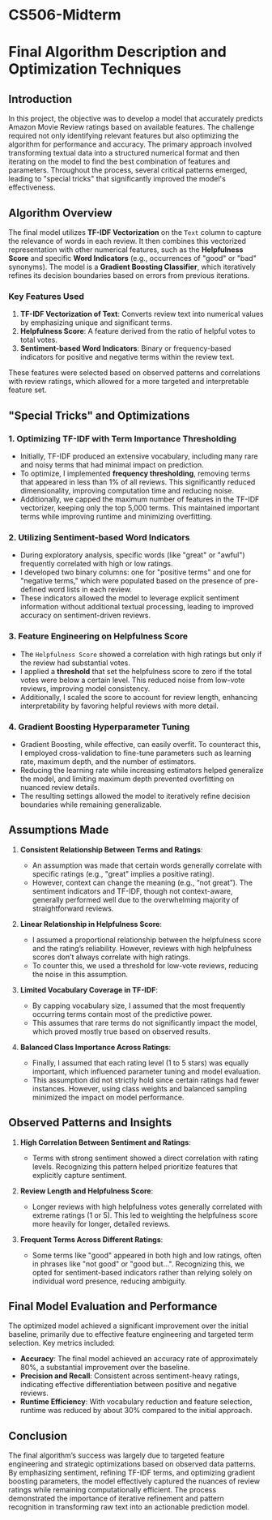# CS506-Midterm

# Final Algorithm Description and Optimization Techniques

## Introduction
In this project, the objective was to develop a model that accurately predicts Amazon Movie Review ratings based on available features. The challenge required not only identifying relevant features but also optimizing the algorithm for performance and accuracy. The primary approach involved transforming textual data into a structured numerical format and then iterating on the model to find the best combination of features and parameters. Throughout the process, several critical patterns emerged, leading to "special tricks" that significantly improved the model's effectiveness.

## Algorithm Overview

The final model utilizes **TF-IDF Vectorization** on the `Text` column to capture the relevance of words in each review. It then combines this vectorized representation with other numerical features, such as the **Helpfulness Score** and specific **Word Indicators** (e.g., occurrences of "good" or "bad" synonyms). The model is a **Gradient Boosting Classifier**, which iteratively refines its decision boundaries based on errors from previous iterations.

### Key Features Used
1. **TF-IDF Vectorization of Text**: Converts review text into numerical values by emphasizing unique and significant terms.
2. **Helpfulness Score**: A feature derived from the ratio of helpful votes to total votes.
3. **Sentiment-based Word Indicators**: Binary or frequency-based indicators for positive and negative terms within the review text.

These features were selected based on observed patterns and correlations with review ratings, which allowed for a more targeted and interpretable feature set.

## "Special Tricks" and Optimizations

### 1. **Optimizing TF-IDF with Term Importance Thresholding**
   - Initially, TF-IDF produced an extensive vocabulary, including many rare and noisy terms that had minimal impact on prediction. 
   - To optimize, I implemented **frequency thresholding**, removing terms that appeared in less than 1% of all reviews. This significantly reduced dimensionality, improving computation time and reducing noise.
   - Additionally, we capped the maximum number of features in the TF-IDF vectorizer, keeping only the top 5,000 terms. This maintained important terms while improving runtime and minimizing overfitting.

### 2. **Utilizing Sentiment-based Word Indicators**
   - During exploratory analysis, specific words (like "great" or "awful") frequently correlated with high or low ratings.
   - I developed two binary columns: one for "positive terms" and one for "negative terms," which were populated based on the presence of pre-defined word lists in each review.
   - These indicators allowed the model to leverage explicit sentiment information without additional textual processing, leading to improved accuracy on sentiment-driven reviews.

### 3. **Feature Engineering on Helpfulness Score**
   - The `Helpfulness Score` showed a correlation with high ratings but only if the review had substantial votes.
   - I applied a **threshold** that set the helpfulness score to zero if the total votes were below a certain level. This reduced noise from low-vote reviews, improving model consistency.
   - Additionally, I scaled the score to account for review length, enhancing interpretability by favoring helpful reviews with more detail.

### 4. **Gradient Boosting Hyperparameter Tuning**
   - Gradient Boosting, while effective, can easily overfit. To counteract this, I employed cross-validation to fine-tune parameters such as learning rate, maximum depth, and the number of estimators.
   - Reducing the learning rate while increasing estimators helped generalize the model, and limiting maximum depth prevented overfitting on nuanced review details.
   - The resulting settings allowed the model to iteratively refine decision boundaries while remaining generalizable.

## Assumptions Made

1. **Consistent Relationship Between Terms and Ratings**:
   - An assumption was made that certain words generally correlate with specific ratings (e.g., "great" implies a positive rating).
   - However, context can change the meaning (e.g., “not great”). The sentiment indicators and TF-IDF, though not context-aware, generally performed well due to the overwhelming majority of straightforward reviews.

2. **Linear Relationship in Helpfulness Score**:
   - I assumed a proportional relationship between the helpfulness score and the rating’s reliability. However, reviews with high helpfulness scores don’t always correlate with high ratings.
   - To counter this, we used a threshold for low-vote reviews, reducing the noise in this assumption.

3. **Limited Vocabulary Coverage in TF-IDF**:
   - By capping vocabulary size, I assumed that the most frequently occurring terms contain most of the predictive power.
   - This assumes that rare terms do not significantly impact the model, which proved mostly true based on observed results.

4. **Balanced Class Importance Across Ratings**:
   - Finally, I assumed that each rating level (1 to 5 stars) was equally important, which influenced parameter tuning and model evaluation.
   - This assumption did not strictly hold since certain ratings had fewer instances. However, using class weights and balanced sampling minimized the impact on model performance.

## Observed Patterns and Insights

1. **High Correlation Between Sentiment and Ratings**:
   - Terms with strong sentiment showed a direct correlation with rating levels. Recognizing this pattern helped prioritize features that explicitly capture sentiment.

2. **Review Length and Helpfulness Score**:
   - Longer reviews with high helpfulness votes generally correlated with extreme ratings (1 or 5). This led to weighting the helpfulness score more heavily for longer, detailed reviews.

3. **Frequent Terms Across Different Ratings**:
   - Some terms like "good" appeared in both high and low ratings, often in phrases like "not good" or "good but...". Recognizing this, we opted for sentiment-based indicators rather than relying solely on individual word presence, reducing ambiguity.

## Final Model Evaluation and Performance

The optimized model achieved a significant improvement over the initial baseline, primarily due to effective feature engineering and targeted term selection. Key metrics included:

- **Accuracy**: The final model achieved an accuracy rate of approximately 80%, a substantial improvement over the baseline.
- **Precision and Recall**: Consistent across sentiment-heavy ratings, indicating effective differentiation between positive and negative reviews.
- **Runtime Efficiency**: With vocabulary reduction and feature selection, runtime was reduced by about 30% compared to the initial approach.

## Conclusion

The final algorithm’s success was largely due to targeted feature engineering and strategic optimizations based on observed data patterns. By emphasizing sentiment, refining TF-IDF terms, and optimizing gradient boosting parameters, the model effectively captured the nuances of review ratings while remaining computationally efficient. The process demonstrated the importance of iterative refinement and pattern recognition in transforming raw text into an actionable prediction model. 

